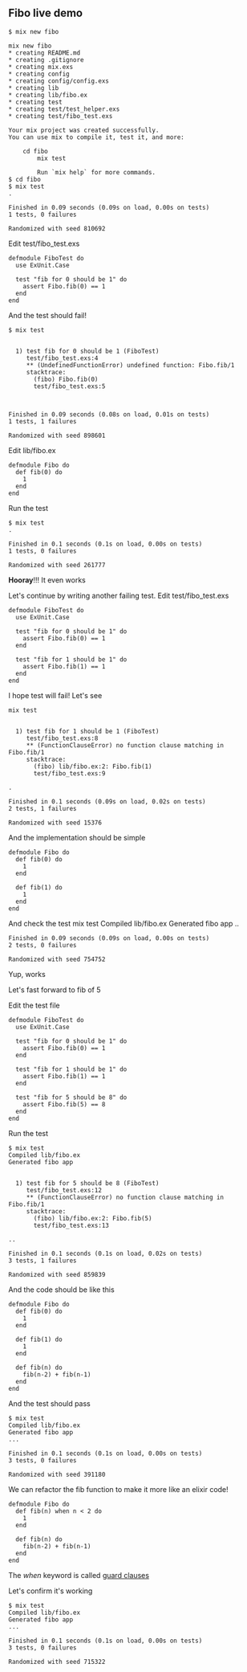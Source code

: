 ## Fibo live demo

    $ mix new fibo

    mix new fibo
    * creating README.md
    * creating .gitignore
    * creating mix.exs
    * creating config
    * creating config/config.exs
    * creating lib
    * creating lib/fibo.ex
    * creating test
    * creating test/test_helper.exs
    * creating test/fibo_test.exs

    Your mix project was created successfully.
    You can use mix to compile it, test it, and more:

        cd fibo
            mix test

            Run `mix help` for more commands.
    $ cd fibo
    $ mix test
    .

    Finished in 0.09 seconds (0.09s on load, 0.00s on tests)
    1 tests, 0 failures

    Randomized with seed 810692

Edit test/fibo_test.exs

    defmodule FiboTest do
      use ExUnit.Case

      test "fib for 0 should be 1" do
        assert Fibo.fib(0) == 1
      end
    end

And the test should fail!

    $ mix test


      1) test fib for 0 should be 1 (FiboTest)
         test/fibo_test.exs:4
         ** (UndefinedFunctionError) undefined function: Fibo.fib/1
         stacktrace:
           (fibo) Fibo.fib(0)
           test/fibo_test.exs:5



    Finished in 0.09 seconds (0.08s on load, 0.01s on tests)
    1 tests, 1 failures

    Randomized with seed 898601

Edit lib/fibo.ex

    defmodule Fibo do
      def fib(0) do
        1
      end
    end


Run the test

    $ mix test
    .

    Finished in 0.1 seconds (0.1s on load, 0.00s on tests)
    1 tests, 0 failures

    Randomized with seed 261777

**Hooray**!!! It even works

Let's continue by writing another failing test. Edit test/fibo_test.exs

    defmodule FiboTest do
      use ExUnit.Case

      test "fib for 0 should be 1" do
        assert Fibo.fib(0) == 1
      end

      test "fib for 1 should be 1" do
        assert Fibo.fib(1) == 1
      end
    end

I hope test will fail! Let's see

    mix test


      1) test fib for 1 should be 1 (FiboTest)
         test/fibo_test.exs:8
         ** (FunctionClauseError) no function clause matching in Fibo.fib/1
         stacktrace:
           (fibo) lib/fibo.ex:2: Fibo.fib(1)
           test/fibo_test.exs:9

    .

    Finished in 0.1 seconds (0.09s on load, 0.02s on tests)
    2 tests, 1 failures

    Randomized with seed 15376

And the implementation should be simple

    defmodule Fibo do
      def fib(0) do
        1
      end

      def fib(1) do
        1
      end
    end

And check the test
    mix test
    Compiled lib/fibo.ex
    Generated fibo app
    ..

    Finished in 0.09 seconds (0.09s on load, 0.00s on tests)
    2 tests, 0 failures

    Randomized with seed 754752


Yup, works


Let's fast forward to fib of 5


Edit the test file

    defmodule FiboTest do
      use ExUnit.Case

      test "fib for 0 should be 1" do
        assert Fibo.fib(0) == 1
      end

      test "fib for 1 should be 1" do
        assert Fibo.fib(1) == 1
      end

      test "fib for 5 should be 8" do
        assert Fibo.fib(5) == 8
      end
    end

Run the test

    $ mix test
    Compiled lib/fibo.ex
    Generated fibo app


      1) test fib for 5 should be 8 (FiboTest)
         test/fibo_test.exs:12
         ** (FunctionClauseError) no function clause matching in Fibo.fib/1
         stacktrace:
           (fibo) lib/fibo.ex:2: Fibo.fib(5)
           test/fibo_test.exs:13

    ..

    Finished in 0.1 seconds (0.1s on load, 0.02s on tests)
    3 tests, 1 failures

    Randomized with seed 859839


And the code should be like this

    defmodule Fibo do
      def fib(0) do
        1
      end

      def fib(1) do
        1
      end

      def fib(n) do
        fib(n-2) + fib(n-1)
      end
    end

And the test should pass

    $ mix test
    Compiled lib/fibo.ex
    Generated fibo app
    ...

    Finished in 0.1 seconds (0.1s on load, 0.00s on tests)
    3 tests, 0 failures

    Randomized with seed 391180

We can refactor the fib function to make it more like an elixir code!

    defmodule Fibo do
      def fib(n) when n < 2 do
        1
      end

      def fib(n) do
        fib(n-2) + fib(n-1)
      end
    end

The _when_ keyword is called [guard clauses](http://elixir-lang.org/crash-course.html#identifying-functions)

Let's confirm it's working

    $ mix test
    Compiled lib/fibo.ex
    Generated fibo app
    ...

    Finished in 0.1 seconds (0.1s on load, 0.00s on tests)
    3 tests, 0 failures

    Randomized with seed 715322
